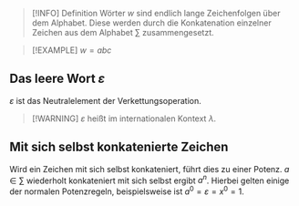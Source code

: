 >[!INFO] Definition
>Wörter $w$ sind endlich lange Zeichenfolgen über dem Alphabet. Diese werden durch die Konkatenation einzelner Zeichen aus dem Alphabet $\sum$  zusammengesetzt.

>[!EXAMPLE]
>$w=abc$

## Das leere Wort $\varepsilon$
$\varepsilon$ ist das Neutralelement der Verkettungsoperation.
>[!WARNING] $\varepsilon$ heißt im internationalen Kontext $\lambda$.

## Mit sich selbst konkatenierte Zeichen
Wird ein Zeichen mit sich selbst konkateniert, führt dies zu einer Potenz.
$a\in\sum$ wiederholt konkateniert mit sich selbst ergibt $a^n$. 
Hierbei gelten einige der normalen Potenzregeln, beispielsweise ist $a^0 = \varepsilon = x^0 = 1$.

